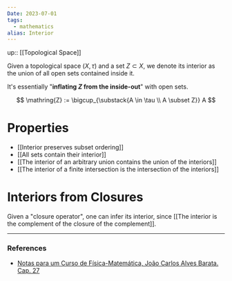 ```yaml
---
Date: 2023-07-01
tags:
  - mathematics
alias: Interior
---
```

up:: [[Topological Space]]

Given a topological space $(X, \tau)$ and a set $Z \subset X$, we denote its interior as the union of all open sets contained inside it. 

It's essentially "**inflating $Z$ from the inside-out**" with open sets.

$$
\mathring{Z} := \bigcup_{\substack{A \in \tau \\ A \subset Z}} A
$$
# Properties
- [[Interior preserves subset ordering]]
- [[All sets contain their interior]]
- [[The interior of an arbitrary union contains the union of the interiors]]
- [[The interior of a finite intersection is the intersection of the interiors]]

# Interiors from Closures
Given a "closure operator", one can infer its interior, since [[The interior is the complement of the closure of the complement]].


---
### References
- [Notas para um Curso de Física-Matemática, João Carlos Alves Barata. Cap. 27](http://denebola.if.usp.br/~jbarata/Notas_de_aula/arquivos/nc-cap27.pdf)